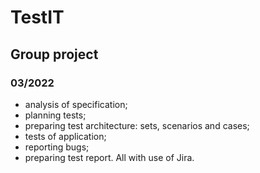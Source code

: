 # TestIT
## Group project
### 03/2022
- analysis of specification;
- planning tests;
- preparing test architecture: sets, scenarios and cases;
- tests of application;
- reporting bugs;
- preparing test report.
All with use of Jira.

